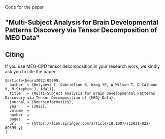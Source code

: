 Code for the paper

## "Multi-Subject Analysis for Brain Developmental Patterns Discovery via Tensor Decomposition of MEG Data"

## Citing

If you use MEG-CPD tensor decomposition in your research work, we kindly ask you to cite the paper 

```
@article{Neuro2022:09599,
  author  = {Belyaeva I, Gabrielson B, Wang YP, W Wilson T, D Calhoun V, M Stephen J, Adali},
  title   = {Multi-Subject Analysis for Brain Developmental Patterns Discovery via Tensor Decomposition of {MEG} Data},
  journal = {Neuroinformatics},
  year    = {2022},
  volume  = 
  number  = 
  pages   = 
  url     = {https://link.springer.com/article/10.1007/s12021-022-09599-y}
}
```

